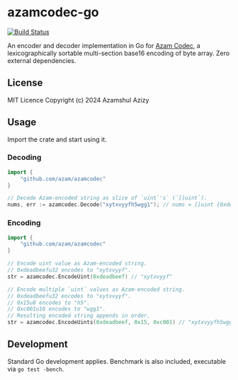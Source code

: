 # azamcodec-go

[![Build Status](https://github.com/azam/azamcodec-go/actions/workflows/build.yml/badge.svg?version=latest)](https://github.com/azam/azamcodec-go/actions/workflows/build.yml)

An encoder and decoder implementation in Go for [Azam Codec](https://github.com/azam/azamcodec), a lexicographically sortable multi-section base16 encoding of byte array. Zero external dependencies.

## License

MIT Licence
Copyright (c) 2024 Azamshul Azizy

## Usage

Import the crate and start using it.

### Decoding

```go
import {
    "github.com/azam/azamcodec"
}

// Decode Azam-encoded string as slice of `uint`'s` (`[]uint`).
nums, err := azamcodec.Decode("xytxvyyfh5wgg1"); // nums = []uint {0xdeadbeef, 0x15, 0xc001}
```

### Encoding

```go
import {
    "github.com/azam/azamcodec"
}

// Encode uint value as Azam-encoded string.
// 0xdeadbeefu32 encodes to "xytxvyyf".
str = azamcodec.EncodeUint(0xdeadbeef) // "xytxvyyf"

// Encode multiple `uint` values as Azam-encoded string.
// 0xdeadbeefu32 encodes to "xytxvyyf".
// 0x15u8 encodes to "h5".
// 0xc001u16 encodes to "wgg1".
// Resulting encoded string appends in order.
str = azamcodec.EncodeUints(0xdeadbeef, 0x15, 0xc001) // "xytxvyyfh5wgg1"
```

## Development

Standard Go development applies. Benchmark is also included, executable via `go test -bench`.
